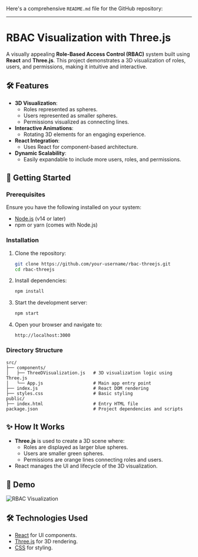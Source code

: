 Here's a comprehensive `README.md` file for the GitHub repository:

---

# RBAC Visualization with Three.js

A visually appealing **Role-Based Access Control (RBAC)** system built using **React** and **Three.js**. This project demonstrates a 3D visualization of roles, users, and permissions, making it intuitive and interactive.

## 🛠️ Features
- **3D Visualization**:
  - Roles represented as spheres.
  - Users represented as smaller spheres.
  - Permissions visualized as connecting lines.
- **Interactive Animations**:
  - Rotating 3D elements for an engaging experience.
- **React Integration**:
  - Uses React for component-based architecture.
- **Dynamic Scalability**:
  - Easily expandable to include more users, roles, and permissions.

## 🚀 Getting Started

### Prerequisites
Ensure you have the following installed on your system:
- [Node.js](https://nodejs.org/) (v14 or later)
- npm or yarn (comes with Node.js)

### Installation

1. Clone the repository:
   ```bash
   git clone https://github.com/your-username/rbac-threejs.git
   cd rbac-threejs
   ```

2. Install dependencies:
   ```bash
   npm install
   ```

3. Start the development server:
   ```bash
   npm start
   ```

4. Open your browser and navigate to:
   ```
   http://localhost:3000
   ```

### Directory Structure
```
src/
├── components/
│   ├── ThreeDVisualization.js   # 3D visualization logic using Three.js
│   └── App.js                   # Main app entry point
├── index.js                     # React DOM rendering
├── styles.css                   # Basic styling
public/
├── index.html                   # Entry HTML file
package.json                     # Project dependencies and scripts
```

## ✨ How It Works

- **Three.js** is used to create a 3D scene where:
  - Roles are displayed as larger blue spheres.
  - Users are smaller green spheres.
  - Permissions are orange lines connecting roles and users.
- React manages the UI and lifecycle of the 3D visualization.

## 🎨 Demo

![RBAC Visualization](https://via.placeholder.com/800x400.png?text=Add+Screenshot+Here)

## 🛠️ Technologies Used
- [React](https://reactjs.org/) for UI components.
- [Three.js](https://threejs.org/) for 3D rendering.
- [CSS](https://developer.mozilla.org/en-US/docs/Web/CSS) for styling.

